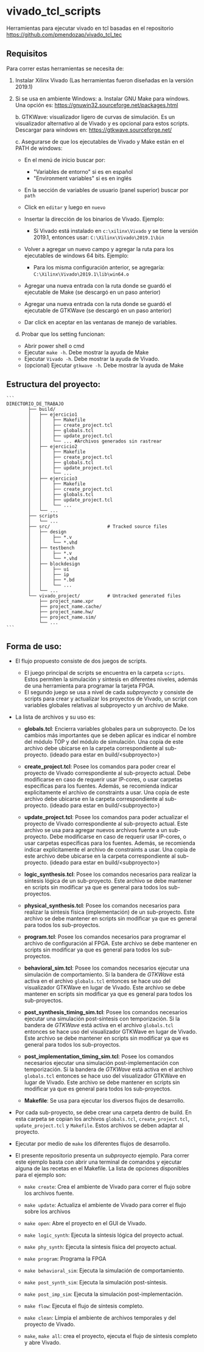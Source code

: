# vivado_tcl_scripts
Herramientas para ejecutar vivado en tcl basadas en el repositorio https://github.com/pmendozap/vivado_tcl_tec

## Requisitos
Para correr estas herramientas se necesita de:
1. Instalar Xilinx Vivado (Las herramientas fueron diseñadas en la versión 2019.1)
2. Si se usa en ambiente Windows:
    a. Instalar GNU Make para windows. Una opción es: https://gnuwin32.sourceforge.net/packages.html

    b. GTKWave: visualizador ligero de curvas de simulación. Es un visualizador alternativo al de Vivado y es opcional para estos scripts. Descargar para windows en: https://gtkwave.sourceforge.net/
    
    c. Asegurarse de que los ejecutables de Vivado y Make están en el PATH de windows:

    - En el menú de inicio buscar por:
        - "Variables de entorno" si es en español
        - "Environment variables" si es en inglés
    - En la sección de variables de usuario (panel superior) buscar por `path`

    - Click en `editar` y luego en `nuevo`
    - Insertar la dirección de los binarios de Vivado. Ejemplo:
        - Si Vivado está instalado en `c:\xilinx\Vivado` y se tiene la versión 2019.1, entonces usar:
        `C:\Xilinx\Vivado\2019.1\bin`
    - Volver a agregar un nuevo campo y agregar la ruta para los ejecutables de windows 64 bits. Ejemplo:
        - Para los misma configuración anterior, se agregaría: `C:\Xilinx\Vivado\2019.1\lib\win64.o`
    
    - Agregar una nueva entrada con la ruta donde se guardó el ejecutable de Make (se descargó en un paso anterior)

    - Agregar una nueva entrada con la ruta donde se guardó el ejecutable de GTKWave (se descargó en un paso anterior)


    - Dar click en aceptar en las ventanas de manejo de variables.

    d. Probar que los setting funcionan:

    - Abrir power shell o cmd
    - Ejecutar `make -h`. Debe mostrar la ayuda de Make
    - Ejecutar `Vivado -h`. Debe mostrar la ayuda de Vivado.
    - (opcional) Ejecutar `gtkwave -h`. Debe mostrar la ayuda de Make
  
## Estructura del proyecto:
    ```
    DIRECTORIO_DE_TRABAJO
            ├── build/
            │   ├── ejercicio1
            │   │    ├── Makefile
            │   │    ├── create_project.tcl
            │   │    ├── globals.tcl
            │   │    ├── update_project.tcl
            │   │    └── ... #Archivos generados sin rastrear
            │   ├── ejercicio2
            │   │    ├── Makefile
            │   │    ├── create_project.tcl
            │   │    ├── globals.tcl
            │   │    ├── update_project.tcl
            │   │    └── ...
            │   ├── ejercicio3
            │   │    ├── Makefile
            │   │    ├── create_project.tcl
            │   │    ├── globals.tcl
            │   │    ├── update_project.tcl
            │   │    └── ...
            │   └── ...
            ├── scripts
            │   └── ...
            ├── src/                     # Tracked source files
            │   ├── design
            │   │    ├── *.v
            │   │    └── *.vhd
            │   ├── testbench
            │   │    ├── *.v
            │   │    └── *.vhd
            │   ├── blockdesign
            │   │    ├── ui
            │   │    ├── ip
            │   │    ├── *.bd
            │   │    └── ...
            │   └── ...
            └── vivado_project/          # Untracked generated files
                ├── project_name.xpr
                ├── project_name.cache/
                ├── project_name.hw/
                ├── project_name.sim/
                └── ...
    ```

## Forma de uso:

- El flujo propuesto consiste de dos juegos de scripts. 
    - El juego principal de scripts se encuentra en la carpeta `scripts`. Estos permiten la simulación y sintesis en diferentes niveles, además de una herramienta para programar la tarjeta FPGA. 
    - El segundo juego se usa a nivel de cada *subproyecto* y consiste de scripts para crear y actualizar los proyectos de Vivado, un script con variables globales relativas al subproyecto y un archivo de Make.

- La lista de archivos y su uso es:
    - **globals.tcl**: Encierra variables globales para un subproyecto. De los cambios más importantes que se deben aplicar es indicar el nombre del módulo TOP y del módulo de simulación. Una copia de este archivo debe ubicarse en la carpeta correspondiente al sub-proyecto. (ideado para estar en build/\<subproyecto\>)
    - **create_project.tcl**: Posee los comandos para poder crear el proyecto de Vivado correspondiente al sub-proyecto actual. Debe modificarse en caso de requerir usar IP-cores, o usar carpetas específicas para los fuentes. Además, se recomienda indicar explicitamente el archivo de constraints a usar. Una copia de este archivo debe ubicarse en la carpeta correspondiente al sub-proyecto. (ideado para estar en build/\<subproyecto\>)
    - **update_project.tcl**: Posee los comandos para poder actualizar el proyecto de Vivado correspondiente al sub-proyecto actual. Este archivo se usa para agregar nuevos archivos fuente a un sub-proyecto. Debe modificarse en caso de requerir usar IP-cores, o usar carpetas específicas para los fuentes. Además, se recomienda indicar explicitamente el archivo de constraints a usar. Una copia de este archivo debe ubicarse en la carpeta correspondiente al sub-proyecto. (ideado para estar en build/\<subproyecto\>)
    

    - **logic_synthesis.tcl**: Posee los comandos necesarios para realizar la síntesis lógica de un sub-proyecto. Este archivo se debe mantener en scripts sin modificar ya que es general para todos los sub-proyectos.

    - **physical_synthesis.tcl**: Posee los comandos necesarios para realizar la síntesis física (implementación) de un sub-proyecto. Este archivo se debe mantener en scripts sin modificar ya que es general para todos los sub-proyectos.

    - **program.tcl**: Posee los comandos necesarios para programar el archivo de configuración al FPGA. Este archivo se debe mantener en scripts sin modificar ya que es general para todos los sub-proyectos.

    - **behavioral_sim.tcl**: Posee los comandos necesarios ejecutar una simulación de comportamiento. Si la bandera de *GTKWave* está activa en el archivo `globals.tcl` entonces se hace uso del visualizador GTKWave en lugar de Vivado. Este archivo se debe mantener en scripts sin modificar ya que es general para todos los sub-proyectos.

    - **post_synthesis_timing_sim.tcl**: Posee los comandos necesarios ejecutar una simulación post-síntesis con temporización. Si la bandera de *GTKWave* está activa en el archivo `globals.tcl` entonces se hace uso del visualizador GTKWave en lugar de Vivado. Este archivo se debe mantener en scripts sin modificar ya que es general para todos los sub-proyectos.

    - **post_implementation_timing_sim.tcl**: Posee los comandos necesarios ejecutar una simulación post-implementación con temporización. Si la bandera de *GTKWave* está activa en el archivo `globals.tcl` entonces se hace uso del visualizador GTKWave en lugar de Vivado. Este archivo se debe mantener en scripts sin modificar ya que es general para todos los sub-proyectos.

    - **Makefile**: Se usa para ejecutar los diversos flujos de desarrollo.
    
- Por cada sub-proyecto, se debe crear una carpeta dentro de build. En esta carpeta se copian los archivos `globals.tcl`, `create_project.tcl`, `update_project.tcl` y `Makefile`. Estos archivos se deben adaptar al proyecto.

- Ejecutar por medio de `make` los diferentes flujos de desarrollo.

- El presente repositorio presenta un *subproyecto* ejemplo. Para correr este ejemplo basta con abrir una terminal de comandos y ejecutar alguna de las recetas en el Makefile. La lista de opciones disponibles para el ejemplo son:
    - `make create`: Crea el ambiente de Vivado para correr el flujo sobre los archivos fuente. 
    - `make update`: Actualiza el ambiente de Vivado para correr el flujo sobre los archivos

    - `make open`: Abre el proyecto en el GUI de Vivado.

    - `make logic_synth`: Ejecuta la síntesis lógica del proyecto actual.

    - `make phy_synth`: Ejecuta la síntesis física del proyecto actual.

    - `make program`: Programa la FPGA

    - `make behavioral_sim`: Ejecuta la simulación de comportamiento.

    - `make post_synth_sim`: Ejecuta la simulación post-síntesis.

    - `make post_imp_sim`: Ejecuta la simulación post-implementación.

    - `make flow`: Ejecuta el flujo de síntesis completo.

    - `make clean`: Límpia el ambiente de archivos temporales y del proyecto de Vivado.

    - `make`, `make all`: crea el proyecto, ejecuta el flujo de síntesis completo y abre Vivado.
